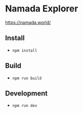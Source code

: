 # Namada Explorer

https://namada.world/

## Install

- `npm install`

## Build

- `npm run build`

## Development

- `npm run dev`
